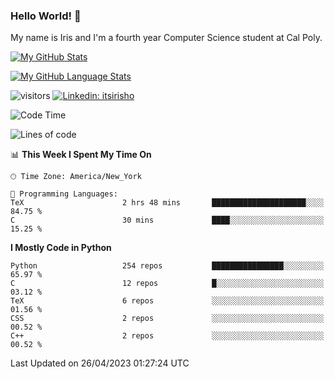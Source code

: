### Hello World! 👋

My name is Iris and I'm a fourth year Computer Science student at Cal Poly. 


[![My GitHub Stats](https://github-readme-stats.vercel.app/api?username=sleepyStick&show_icons=true&&count_private=true&include_all_commits=true&theme=buefy)]()

[![My GitHub Language Stats](https://github-readme-stats.vercel.app/api/top-langs/?username=sleepyStick&langs_count=5&theme=buefy)]()

![visitors](https://visitor-badge.glitch.me/badge?page_id=sleepyStick.sleepyStick)
[![Linkedin: itsirisho](https://img.shields.io/badge/-itsirisho-informational?style=flat-square&logo=Linkedin&logoColor=white&link=https://www.linkedin.com/in/itsirisho/)](https://www.linkedin.com/in/itsirisho/)

<!--START_SECTION:waka-->
![Code Time](http://img.shields.io/badge/Code%20Time-476%20hrs%2033%20mins-blue)

![Lines of code](https://img.shields.io/badge/From%20Hello%20World%20I%27ve%20Written-33.6%20million%20lines%20of%20code-blue)

📊 **This Week I Spent My Time On** 

```text
🕑︎ Time Zone: America/New_York

💬 Programming Languages: 
TeX                      2 hrs 48 mins       █████████████████████░░░░   84.75 % 
C                        30 mins             ████░░░░░░░░░░░░░░░░░░░░░   15.25 % 
```

**I Mostly Code in Python** 

```text
Python                   254 repos           ████████████████░░░░░░░░░   65.97 % 
C                        12 repos            █░░░░░░░░░░░░░░░░░░░░░░░░   03.12 % 
TeX                      6 repos             ░░░░░░░░░░░░░░░░░░░░░░░░░   01.56 % 
CSS                      2 repos             ░░░░░░░░░░░░░░░░░░░░░░░░░   00.52 % 
C++                      2 repos             ░░░░░░░░░░░░░░░░░░░░░░░░░   00.52 % 
```




 Last Updated on 26/04/2023 01:27:24 UTC
<!--END_SECTION:waka-->

<!--
**konanyuta/konanyuta** is a ✨ _special_ ✨ repository because its `README.md` (this file) appears on your GitHub profile.

Here are some ideas to get you started:

- 🔭 I’m currently working on ...
- 🌱 I’m currently learning ...
- 👯 I’m looking to collaborate on ...
- 🤔 I’m looking for help with ...
- 💬 Ask me about ...
- 📫 How to reach me: ...
- 😄 Pronouns: ...
- ⚡ Fun fact: ...
-->
